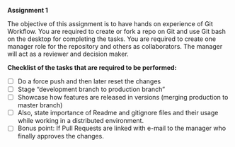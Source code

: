 **Assignment 1**

The objective of this assignment is to have hands on experience of Git Workflow. You are required to create or fork a repo on Git and use Git bash on the desktop for completing the tasks. You are required to create one manager role for the repository and others as collaborators. The manager will act as a reviewer and decision maker.

**Checklist of the tasks that are required to be performed:**

 - [ ] Do a force push and then later reset the changes
 - [ ] Stage “development branch to production branch”
 - [ ] Showcase how features are released in versions (merging production to master branch)
 - [ ] Also, state importance of Readme and gitignore files and their usage while working in a distributed environment.
 - [ ] Bonus point: If Pull Requests are linked with e-mail to the manager who finally approves the changes.
